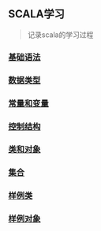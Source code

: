 ## SCALA学习

> 记录scala的学习过程

### [基础语法](E:\work\GIT_Work\widdo\widdo-docs\src\main\java\cn\widdo\docs\serivces\study\scala\基础语法.md)

### [数据类型](E:\work\GIT_Work\widdo\widdo-docs\src\main\java\cn\widdo\docs\serivces\study\scala\数据类型.md)

### [常量和变量](E:\work\GIT_Work\widdo\widdo-docs\src\main\java\cn\widdo\docs\serivces\study\scala\常量和变量.md)

### [控制结构](E:\work\GIT_Work\widdo\widdo-docs\src\main\java\cn\widdo\docs\serivces\study\scala\控制结构.md)

### [类和对象](E:\work\GIT_Work\widdo\widdo-docs\src\main\java\cn\widdo\docs\serivces\study\scala\类和对象.md)

### [集合](E:\work\GIT_Work\widdo\widdo-docs\src\main\java\cn\widdo\docs\serivces\study\scala\集合.md)

### [样例类](E:\work\GIT_Work\widdo\widdo-docs\src\main\java\cn\widdo\docs\serivces\study\scala\样例类.md)

### [样例对象](E:\work\GIT_Work\widdo\widdo-docs\src\main\java\cn\widdo\docs\serivces\study\scala\样例对象.md)